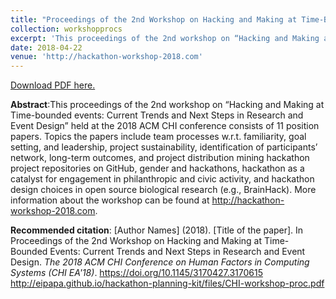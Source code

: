 ```yaml
---
title: "Proceedings of the 2nd Workshop on Hacking and Making at Time-Bounded Events: Current Trends and Next Steps in Research and Event Design"
collection: workshopprocs
excerpt: 'This proceedings of the 2nd workshop on “Hacking and Making at Time-bounded events: Current Trends and Next Steps in Research and Event Design” held at the 2018 ACM CHI conference consists of 11 position papers. Topics the papers include team processes w.r.t. familiarity, goal setting, and leadership, project sustainability, identification of participants’ network, long-term outcomes, and project distribution mining hackathon project repositories on GitHub, gender and hackathons, hackathon as a catalyst for engagement in philanthropic and civic activity, and hackathon design choices in open source biological research (e.g., BrainHack). More information about the workshop can be found at http://hackathon-workshop-2018.com.'
date: 2018-04-22
venue: 'http://hackathon-workshop-2018.com'
---
```

[Download PDF here.](http://eipapa.github.io/hackathon-planning-kit/files/CHI-workshop-proc.pdf)

**Abstract**:This proceedings of the 2nd workshop on “Hacking and Making at Time-bounded events: Current Trends and Next Steps in Research and Event Design” held at the 2018 ACM CHI conference consists of 11 position papers. Topics the papers include team processes w.r.t. familiarity, goal setting, and leadership, project sustainability, identification of participants’ network, long-term outcomes, and project distribution mining hackathon project repositories on GitHub, gender and hackathons, hackathon as a catalyst for engagement in philanthropic and civic activity, and hackathon design choices in open source biological research (e.g., BrainHack). More information about the workshop can be found at http://hackathon-workshop-2018.com.  

**Recommended citation**: [Author Names] (2018). [Title of the paper]. In Proceedings of the 2nd Workshop on Hacking and Making at Time-Bounded Events: Current Trends and Next Steps in Research and Event Design. <i>The 2018 ACM CHI Conference on Human Factors in Computing Systems (CHI EA'18)</i>. https://doi.org/10.1145/3170427.3170615 <br>http://eipapa.github.io/hackathon-planning-kit/files/CHI-workshop-proc.pdf
